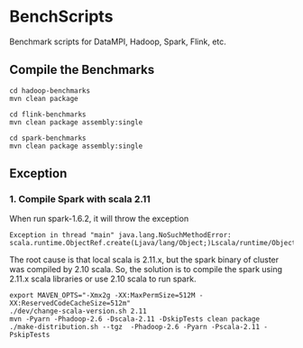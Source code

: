 # BenchScripts
Benchmark scripts for DataMPI, Hadoop, Spark, Flink, etc.

## Compile the Benchmarks

    cd hadoop-benchmarks
    mvn clean package 
    
    cd flink-benchmarks
    mvn clean package assembly:single
    
    cd spark-benchmarks
    mvn clean package assembly:single

## Exception

### 1. Compile Spark with scala 2.11

When run spark-1.6.2, it will throw the exception

    Exception in thread "main" java.lang.NoSuchMethodError: scala.runtime.ObjectRef.create(Ljava/lang/Object;)Lscala/runtime/ObjectRef;
    
The root cause is that local scala is 2.11.x, but the spark binary of cluster was compiled by 2.10 scala.
So, the solution is to compile the spark using 2.11.x scala libraries or use 2.10 scala to run spark.

    export MAVEN_OPTS="-Xmx2g -XX:MaxPermSize=512M -XX:ReservedCodeCacheSize=512m"
    ./dev/change-scala-version.sh 2.11
    mvn -Pyarn -Phadoop-2.6 -Dscala-2.11 -DskipTests clean package
    ./make-distribution.sh --tgz  -Phadoop-2.6 -Pyarn -Pscala-2.11 -PskipTests
